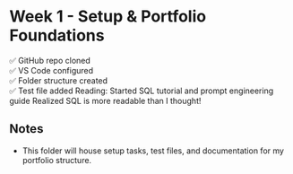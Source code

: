 # Week 1 - Setup & Portfolio Foundations

✅ GitHub repo cloned  
✅ VS Code configured  
✅ Folder structure created  
✅ Test file added
    Reading: Started SQL tutorial and prompt engineering guide
    Realized SQL is more readable than I thought! 

## Notes
- This folder will house setup tasks, test files, and documentation for my portfolio structure.